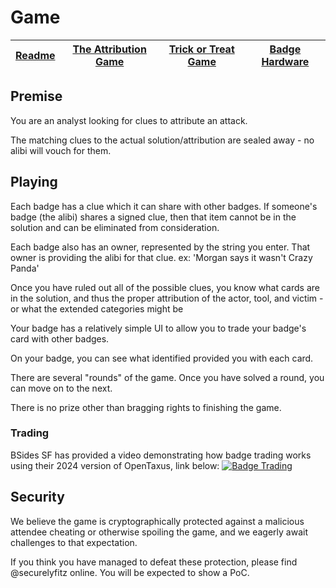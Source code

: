 # Game

| [Readme](/) | [The Attribution Game](/attribution) | [Trick or Treat Game](/trickortreat) | [Badge Hardware](/hardware) |
| ----------- | ------------------------------------ | ------------------------------------ | --------------------------- |

## Premise

You are an analyst looking for clues to attribute an attack. 

The matching clues to the actual solution/attribution are sealed away - no alibi will vouch for them.

## Playing

Each badge has a clue which it can share with other badges. If someone's badge (the alibi) shares a signed clue,
then that item cannot be in the solution and can be eliminated from consideration.

Each badge also has an owner, represented by the string you enter. That owner is providing the
alibi for that clue. ex: 'Morgan says it wasn't Crazy Panda'

Once you have ruled out all of the possible clues, you know what cards are in the solution, and thus
the proper attribution of the actor, tool, and victim - or what the extended categories might be

Your badge has a relatively simple UI to allow you to trade your badge's card with other badges.

On your badge, you can see what identified provided you with each card.

There are several "rounds" of the game. Once you have solved a round, you can move on to the next.

There is no prize other than bragging rights to finishing the game.

### Trading

BSides SF has provided a video demonstrating how badge trading works using their 2024 version of OpenTaxus, link below:
[![Badge Trading](https://img.youtube.com/vi/KiMAsULP7pg/0.jpg)](https://www.youtube.com/watch?v=KiMAsULP7pg)

## Security

We believe the game is cryptographically protected against a malicious
attendee cheating or otherwise spoiling the game, and we eagerly await
challenges to that expectation.

If you think you have managed to defeat these protection,
please find @securelyfitz online. You will
be expected to show a PoC.

